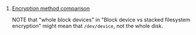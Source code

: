  1. [Encryption method comparison](https://wiki.archlinux.org/index.php/Data-at-rest_encryption#Block_device_vs_stacked_filesystem_encryption)
    
    NOTE that "whole block devices" in "Block device vs stacked filesystem encryption" might mean that `/dev/device`, not the whole disk.
